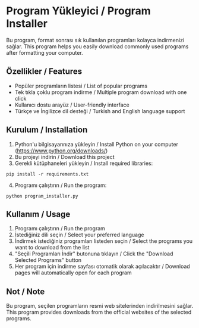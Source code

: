 # Program Yükleyici / Program Installer

Bu program, format sonrası sık kullanılan programları kolayca indirmenizi sağlar.
This program helps you easily download commonly used programs after formatting your computer.

## Özellikler / Features

- Popüler programların listesi / List of popular programs
- Tek tıkla çoklu program indirme / Multiple program download with one click
- Kullanıcı dostu arayüz / User-friendly interface
- Türkçe ve İngilizce dil desteği / Turkish and English language support

## Kurulum / Installation

1. Python'u bilgisayarınıza yükleyin / Install Python on your computer (https://www.python.org/downloads/)
2. Bu projeyi indirin / Download this project
3. Gerekli kütüphaneleri yükleyin / Install required libraries:
```
pip install -r requirements.txt
```
4. Programı çalıştırın / Run the program:
```
python program_installer.py
```

## Kullanım / Usage

1. Programı çalıştırın / Run the program
2. İstediğiniz dili seçin / Select your preferred language
3. İndirmek istediğiniz programları listeden seçin / Select the programs you want to download from the list
4. "Seçili Programları İndir" butonuna tıklayın / Click the "Download Selected Programs" button
5. Her program için indirme sayfası otomatik olarak açılacaktır / Download pages will automatically open for each program

## Not / Note

Bu program, seçilen programların resmi web sitelerinden indirilmesini sağlar.
This program provides downloads from the official websites of the selected programs. 